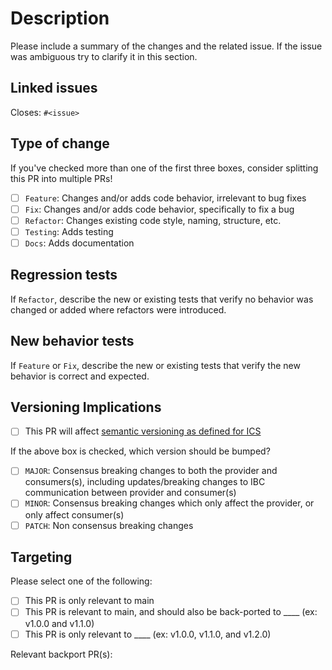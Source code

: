 # Description

Please include a summary of the changes and the related issue. If the issue was ambiguous try to clarify it in this section.

## Linked issues

Closes: `#<issue>`

## Type of change

If you've checked more than one of the first three boxes, consider splitting this PR into multiple PRs!

- [ ] `Feature`: Changes and/or adds code behavior, irrelevant to bug fixes
- [ ] `Fix`: Changes and/or adds code behavior, specifically to fix a bug
- [ ] `Refactor`: Changes existing code style, naming, structure, etc.
- [ ] `Testing`: Adds testing
- [ ] `Docs`: Adds documentation

## Regression tests

If `Refactor`, describe the new or existing tests that verify no behavior was changed or added where refactors were introduced.

## New behavior tests

If `Feature` or `Fix`, describe the new or existing tests that verify the new behavior is correct and expected.

## Versioning Implications

- [ ] This PR will affect [semantic versioning as defined for ICS](../CONTRIBUTING.md#semantic-versioning)

If the above box is checked, which version should be bumped?

- [ ] `MAJOR`: Consensus breaking changes to both the provider and consumers(s), including updates/breaking changes to IBC communication between provider and consumer(s)
- [ ] `MINOR`: Consensus breaking changes which only affect the provider, or only affect consumer(s)
- [ ] `PATCH`: Non consensus breaking changes

## Targeting

Please select one of the following:

- [ ] This PR is only relevant to main
- [ ] This PR is relevant to main, and should also be back-ported to ____ (ex: v1.0.0 and v1.1.0)
- [ ] This PR is only relevant to ____ (ex: v1.0.0, v1.1.0, and v1.2.0)

Relevant backport PR(s):
